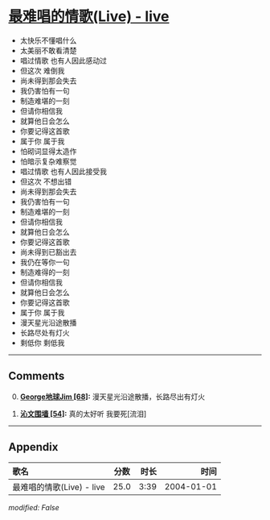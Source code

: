 # [最难唱的情歌(Live) - live](https://music.163.com/song?id=66528)

* 太快乐不懂唱什么
* 太美丽不敢看清楚
* 唱过情歌 也有人因此感动过
* 但这次 难倒我
* 尚未得到那会失去
* 我仍害怕有一句
* 制造难堪的一刻
* 但请你相信我
* 就算他日会怎么
* 你要记得这首歌
* 属于你 属于我
* 怕砌词显得太造作
* 怕暗示复杂难察觉
* 唱过情歌 也有人因此接受我
* 但这次 不想出错
* 尚未得到那会失去
* 我仍害怕有一句
* 制造难堪的一刻
* 但请你相信我
* 就算他日会怎么
* 你要记得这首歌
* 尚未得到已豁出去
* 我仍在等你一句
* 制造难得的一刻
* 但请你相信我
* 就算他日会怎么
* 你要记得这首歌
* 属于你 属于我
* 漫天星光沿途散播
* 长路尽处有灯火
* 剩低你 剩低我


---

## Comments
0. **[George地球Jim \[68\]](https://music.163.com/#/user/home?id=655107):** 漫天星光沿途散播，长路尽出有灯火

1. **[沁文围墙 \[54\]](https://music.163.com/#/user/home?id=24845619):** 真的太好听 我要死[流泪]



---

## Appendix

|歌名|分数|时长|时间|
|:---|:---:|---:|---:|
|最难唱的情歌(Live) - live|25.0|3:39|2004-01-01

*modified: False*